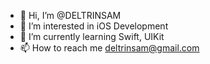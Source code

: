 - 👋 Hi, I’m @DELTRINSAM
- 👀 I’m interested in iOS Development
- 🌱 I’m currently learning Swift, UIKit
- 📫 How to reach me deltrinsam@gmail.com


